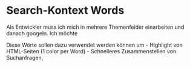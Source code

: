 Search-Kontext Words
==============

Als Entwickler muss ich mich in mehrere Themenfelder einarbeiten und danach googeln. Ich möchte 


Diese Wörte sollen dazu verwendet werden können um
	- Highlight von HTML-Seiten (1 color per Word)
	- Schnelleres Zusammenstellen von Suchanfragen, 